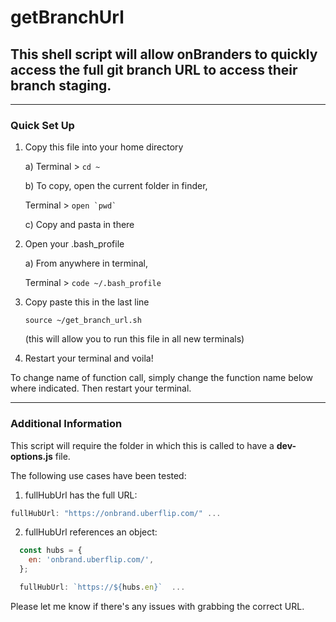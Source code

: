 # getBranchUrl

## This shell script will allow onBranders to quickly access the full git branch URL to access their branch staging.

---

### Quick Set Up

1. Copy this file into your home directory

   a) Terminal > `cd ~`
   
   b) To copy, open the current folder in finder,
   
      Terminal > ``open `pwd` ``
   
   c) Copy and pasta in there

2. Open your .bash_profile

   a) From anywhere in terminal,
   
      Terminal > `code ~/.bash_profile`

3. Copy paste this in the last line

   `source ~/get_branch_url.sh`

   (this will allow you to run this file in all new terminals)

4. Restart your terminal and voila!


To change name of function call, simply change the
function name below where indicated. Then restart your terminal.

---

### Additional Information

This script will require the folder in which this is called to have a **dev-options.js** file.

The following use cases have been tested:

1. fullHubUrl has the full URL:

```javascript
fullHubUrl: "https://onbrand.uberflip.com/" ...
```

2. fullHubUrl references an object:

```javascript
  const hubs = {
    en: 'onbrand.uberflip.com/',
  };

  fullHubUrl: `https://${hubs.en}`  ...

```

Please let me know if there's any issues with grabbing the correct URL.

